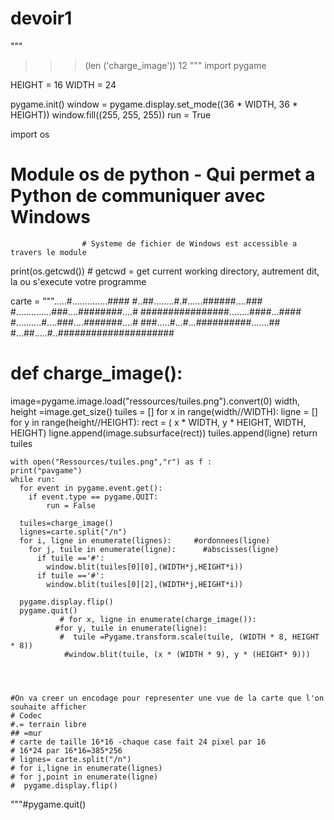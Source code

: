 # devoir1
"""
>>> (len ('charge_image'))
12
"""
import pygame

HEIGHT = 16
WIDTH = 24


pygame.init()
window = pygame.display.set_mode((36 * WIDTH, 36 * HEIGHT))
window.fill((255, 255, 255))
run = True

import os

 # Module os de python - Qui permet a Python de communiquer avec Windows
                    # Systeme de fichier de Windows est accessible a travers le module
print(os.getcwd())  # getcwd = get current working directory, autrement dit, la ou s'execute votre programme


carte = """.....#..............####
#..##........#.#......######....###
#..............###....########....#
################........####...####
#..........#....###....#######....#
###.....#...#...##########.......##
#...##.....#..#####################


# def charge_image():
image=pygame.image.load("ressources/tuiles.png").convert(0)
   width, height =image.get_size()
   tuiles = []
   for x in range(width//WIDTH):
      ligne = []
      for y in range(height//HEIGHT):
         rect = ( x * WIDTH, y * HEIGHT, WIDTH, HEIGHT)
         ligne.append(image.subsurface(rect))
         tuiles.append(ligne)
   return tuiles

    with open("Ressources/tuiles.png","r") as f :
    print("pavgame")
    while run:
      for event in pygame.event.get():
        if event.type == pygame.QUIT:
            run = False

      tuiles=charge_image()
      lignes=carte.split("/n")
      for i, ligne in enumerate(lignes):     #ordonnees(ligne)
        for j, tuile in enumerate(ligne):      #abscisses(ligne)
          if tuile =='#':
            window.blit(tuiles[0][0],(WIDTH*j,HEIGHT*i))
          if tuile =='#':
            window.blit(tuiles[0][2],(WIDTH*j,HEIGHT*i))

      pygame.display.flip()
      pygame.quit()
               # for x, ligne in enumerate(charge_image()):
              #for y, tuile in enumerate(ligne):
               #  tuile =Pygame.transform.scale(tuile, (WIDTH * 8, HEIGHT * 8))
                #window.blit(tuile, (x * (WIDTH * 9), y * (HEIGHT* 9)))



    
    #On va creer un encodage pour representer une vue de la carte que l'on souhaite afficher
    # Codec
    #.= terrain libre
    ## =mur
    # carte de taille 16*16 -chaque case fait 24 pixel par 16
    # 16*24 par 16*16=385*256
    # lignes= carte.split("/n")
    # for i,ligne in enumerate(lignes)
    # for j,point in enumerate(ligne)
    #  pygame.display.flip()
 """#pygame.quit()
